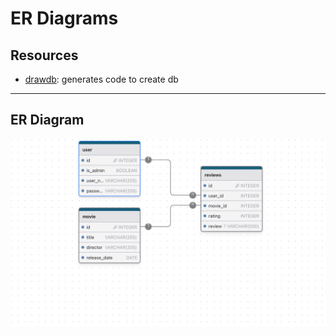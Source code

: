 # ER Diagrams
## Resources
- [drawdb](https://app.drawdb.com/): generates code to create db

---
## ER Diagram
![img goes here](/docs/img/example-ER-diagram.png)